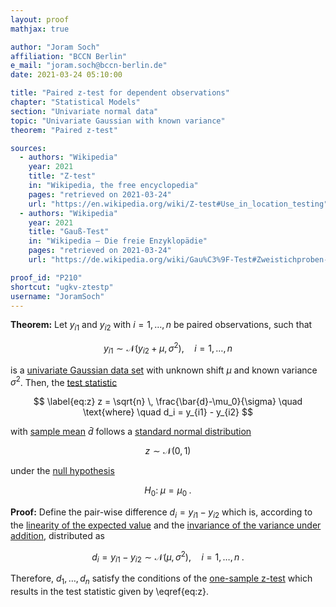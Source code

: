 ```yaml
---
layout: proof
mathjax: true

author: "Joram Soch"
affiliation: "BCCN Berlin"
e_mail: "joram.soch@bccn-berlin.de"
date: 2021-03-24 05:10:00

title: "Paired z-test for dependent observations"
chapter: "Statistical Models"
section: "Univariate normal data"
topic: "Univariate Gaussian with known variance"
theorem: "Paired z-test"

sources:
  - authors: "Wikipedia"
    year: 2021
    title: "Z-test"
    in: "Wikipedia, the free encyclopedia"
    pages: "retrieved on 2021-03-24"
    url: "https://en.wikipedia.org/wiki/Z-test#Use_in_location_testing"
  - authors: "Wikipedia"
    year: 2021
    title: "Gauß-Test"
    in: "Wikipedia – Die freie Enzyklopädie"
    pages: "retrieved on 2021-03-24"
    url: "https://de.wikipedia.org/wiki/Gau%C3%9F-Test#Zweistichproben-Gau%C3%9F-Test_f%C3%BCr_abh%C3%A4ngige_(verbundene)_Stichproben"

proof_id: "P210"
shortcut: "ugkv-ztestp"
username: "JoramSoch"
---
```



**Theorem:** Let $y_{i1}$ and $y_{i2}$ with $i = 1, \ldots, n$ be paired observations, such that

$$ \label{eq:ugkv}
y_{i1} \sim \mathcal{N}(y_{i2} + \mu, \sigma^2), \quad i = 1, \ldots, n
$$

is a [univariate Gaussian data set](/D/ugkv) with unknown shift $\mu$ and known variance $\sigma^2$. Then, the [test statistic](/D/tstat)

$$ \label{eq:z}
z = \sqrt{n} \, \frac{\bar{d}-\mu_0}{\sigma} \quad \text{where} \quad d_i = y_{i1} - y_{i2}
$$

with [sample mean](/D/mean-samp) $\bar{d}$ follows a [standard normal distribution](/D/snorm)

$$ \label{eq:z-dist}
z \sim \mathcal{N}(0, 1)
$$

under the [null hypothesis](/D/h0)

$$ \label{eq:ztestp-h0}
H_0: \; \mu = \mu_0 \; .
$$


**Proof:** Define the pair-wise difference $d_i = y_{i1} - y_{i2}$ which is, according to the [linearity of the expected value](/P/mean-lin) and the [invariance of the variance under addition](/P/var-inv), distributed as

$$ \label{eq:d-dist}
d_i = y_{i1} - y_{i2} \sim \mathcal{N}(\mu, \sigma^2), \quad i = 1, \ldots, n \; .
$$

Therefore, $d_1, \ldots, d_n$ satisfy the conditions of the [one-sample z-test](/P/ugkv-ztest1) which results in the test statistic given by \eqref{eq:z}.